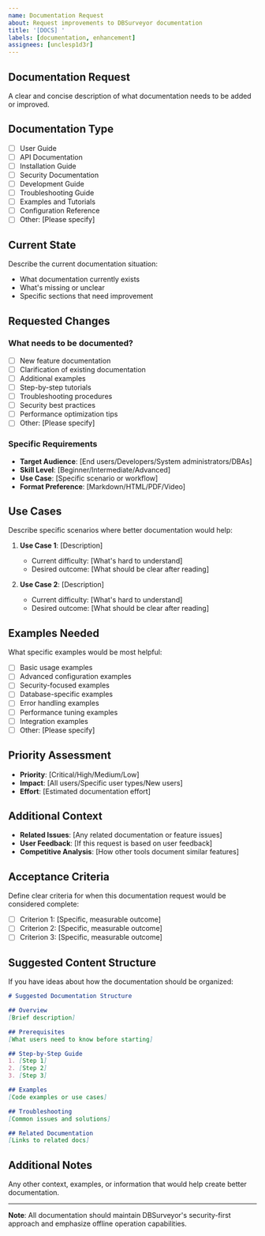 ```yaml
---
name: Documentation Request
about: Request improvements to DBSurveyor documentation
title: '[DOCS] '
labels: [documentation, enhancement]
assignees: [unclesp1d3r]
---
```


## Documentation Request

A clear and concise description of what documentation needs to be added or improved.

## Documentation Type

- [ ] User Guide
- [ ] API Documentation
- [ ] Installation Guide
- [ ] Security Documentation
- [ ] Development Guide
- [ ] Troubleshooting Guide
- [ ] Examples and Tutorials
- [ ] Configuration Reference
- [ ] Other: [Please specify]

## Current State

Describe the current documentation situation:

- What documentation currently exists
- What's missing or unclear
- Specific sections that need improvement

## Requested Changes

### What needs to be documented?

- [ ] New feature documentation
- [ ] Clarification of existing documentation
- [ ] Additional examples
- [ ] Step-by-step tutorials
- [ ] Troubleshooting procedures
- [ ] Security best practices
- [ ] Performance optimization tips
- [ ] Other: [Please specify]

### Specific Requirements

- **Target Audience**: [End users/Developers/System administrators/DBAs]
- **Skill Level**: [Beginner/Intermediate/Advanced]
- **Use Case**: [Specific scenario or workflow]
- **Format Preference**: [Markdown/HTML/PDF/Video]

## Use Cases

Describe specific scenarios where better documentation would help:

1. **Use Case 1**: [Description]

   - Current difficulty: [What's hard to understand]
   - Desired outcome: [What should be clear after reading]

2. **Use Case 2**: [Description]

   - Current difficulty: [What's hard to understand]
   - Desired outcome: [What should be clear after reading]

## Examples Needed

What specific examples would be most helpful:

- [ ] Basic usage examples
- [ ] Advanced configuration examples
- [ ] Security-focused examples
- [ ] Database-specific examples
- [ ] Error handling examples
- [ ] Performance tuning examples
- [ ] Integration examples
- [ ] Other: [Please specify]

## Priority Assessment

- **Priority**: [Critical/High/Medium/Low]
- **Impact**: [All users/Specific user types/New users]
- **Effort**: [Estimated documentation effort]

## Additional Context

- **Related Issues**: [Any related documentation or feature issues]
- **User Feedback**: [If this request is based on user feedback]
- **Competitive Analysis**: [How other tools document similar features]

## Acceptance Criteria

Define clear criteria for when this documentation request would be considered complete:

- [ ] Criterion 1: [Specific, measurable outcome]
- [ ] Criterion 2: [Specific, measurable outcome]
- [ ] Criterion 3: [Specific, measurable outcome]

## Suggested Content Structure

If you have ideas about how the documentation should be organized:

```markdown
# Suggested Documentation Structure

## Overview
[Brief description]

## Prerequisites
[What users need to know before starting]

## Step-by-Step Guide
1. [Step 1]
2. [Step 2]
3. [Step 3]

## Examples
[Code examples or use cases]

## Troubleshooting
[Common issues and solutions]

## Related Documentation
[Links to related docs]
```

## Additional Notes

Any other context, examples, or information that would help create better documentation.

---

**Note**: All documentation should maintain DBSurveyor's security-first approach and emphasize offline operation capabilities.
